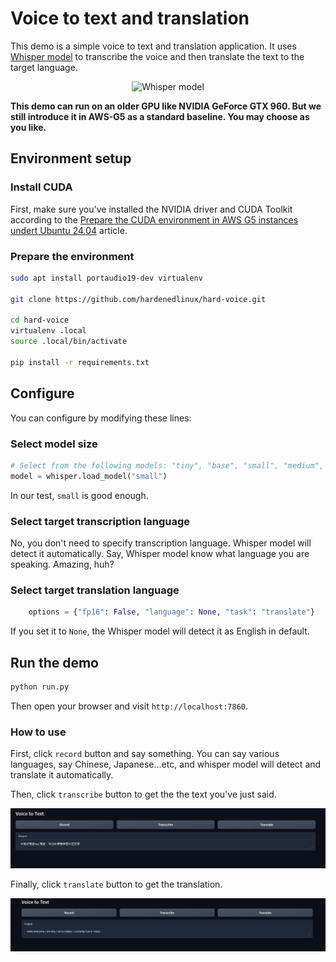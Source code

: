 # Voice to text and translation

This demo is a simple voice to text and translation application. It uses [Whisper model](https://github.com/openai/whisper) to transcribe the voice and then translate the text to the target language.

<center>
<img src="https://raw.githubusercontent.com/openai/whisper/main/approach.png" alt="Whisper model"/>
</center>

**This demo can run on an older GPU like NVIDIA GeForce GTX 960. But we still introduce it in AWS-G5 as a standard baseline. You may choose as you like.**

## Environment setup

### Install CUDA

First, make sure you've installed the NVIDIA driver and CUDA Toolkit according to the [Prepare the CUDA environment in AWS G5 instances undert Ubuntu 24.04](https://github.com/hardenedlinux/ai-infra/blob/master/base/aws-g5-cuda-dev-environment.md) article.

### Prepare the environment

```bash
sudo apt install portaudio19-dev virtualenv

git clone https://github.com/hardenedlinux/hard-voice.git

cd hard-voice
virtualenv .local
source .local/bin/activate

pip install -r requirements.txt
```

## Configure

You can configure by modifying these lines:

### Select model size

```python
# Select from the following models: "tiny", "base", "small", "medium", "large"
model = whisper.load_model("small")
```

In our test, `small` is good enough.

### Select target transcription language

No, you don't need to specify transcription language. Whisper model will detect it automatically. Say, Whisper model know what language you are speaking. Amazing, huh?

### Select target translation language

```python
    options = {"fp16": False, "language": None, "task": "translate"}
```
If you set it to `None`, the Whisper model will detect it as English in default.

## Run the demo

```bash
python run.py
```
Then open your browser and visit `http://localhost:7860`.

### How to use

First, click `record` button and say something. You can say various languages, say Chinese, Japanese...etc, and whisper model will detect and translate it automatically.

Then, click `transcribe` button to get the the text you've just said.

<center>
<img src="../img/vtt-0.png" alt="Whisper transcribe"/>
</center>

Finally, click `translate` button to get the translation.


<center>
<img src="../img/vtt-1.png" alt="Whisper translate"/>
</center>
